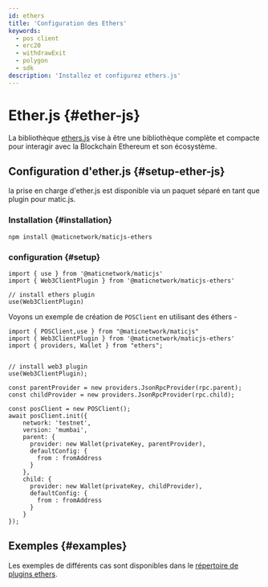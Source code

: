 ```yaml
---
id: ethers
title: 'Configuration des Ethers'
keywords:
  - pos client
  - erc20
  - withdrawExit
  - polygon
  - sdk
description: 'Installez et configurez ethers.js'
---
```


# Ether.js {#ether-js}

La bibliothèque [ethers.js](https://docs.ethers.io/) vise à être une bibliothèque complète et compacte pour interagir avec la Blockchain Ethereum et son écosystème.

## Configuration d'ether.js {#setup-ether-js}

la prise en charge d'ether.js est disponible via un paquet séparé en tant que plugin pour matic.js.

### Installation {#installation}

```
npm install @maticnetwork/maticjs-ethers

```

### configuration {#setup}

```
import { use } from '@maticnetwork/maticjs'
import { Web3ClientPlugin } from '@maticnetwork/maticjs-ethers'

// install ethers plugin
use(Web3ClientPlugin)
```

Voyons un exemple de création de `POSClient` en utilisant des éthers -

```
import { POSClient,use } from "@maticnetwork/maticjs"
import { Web3ClientPlugin } from '@maticnetwork/maticjs-ethers'
import { providers, Wallet } from "ethers";


// install web3 plugin
use(Web3ClientPlugin);

const parentProvider = new providers.JsonRpcProvider(rpc.parent);
const childProvider = new providers.JsonRpcProvider(rpc.child);

const posClient = new POSClient();
await posClient.init({
    network: 'testnet',
    version: 'mumbai',
    parent: {
      provider: new Wallet(privateKey, parentProvider),
      defaultConfig: {
        from : fromAddress
      }
    },
    child: {
      provider: new Wallet(privateKey, childProvider),
      defaultConfig: {
        from : fromAddress
      }
    }
});

```

## Exemples {#examples}

Les exemples de différents cas sont disponibles dans le [répertoire de plugins ethers](https://github.com/maticnetwork/maticjs-ethers).
